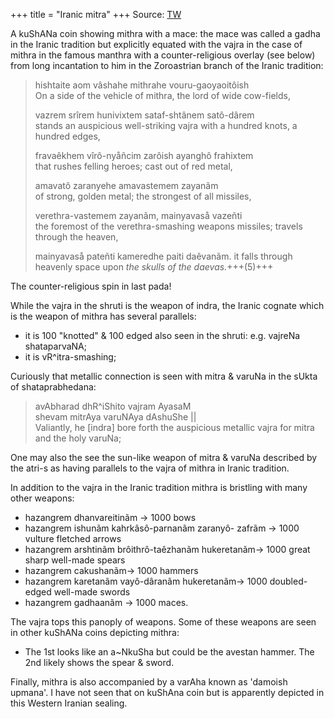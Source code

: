 +++
title = "Iranic mitra"
+++
Source: [TW](https://rattibha.com/thread/1513759045613756422?lang=en)



A kuShANa coin showing mithra with a mace: the mace was called a gadha in the Iranic tradition but explicitly equated with the vajra in the case of mithra in the famous manthra with a counter-religious overlay (see below) from long incantation to him in the Zoroastrian branch of the Iranic tradition:

> hishtaite aom vâshahe mithrahe vouru-gaoyaoitôish  
> On a side of the vehicle of mithra, the lord of wide cow-fields,
>
> vazrem srîrem hunivixtem sataf-shtânem satô-dârem  
> stands an auspicious well-striking vajra with a hundred knots, a hundred edges,
> 
> fravaêkhem vîrô-nyåñcim zarôish ayanghô frahixtem  
> that rushes felling heroes; cast out of red metal,
>
> amavatô zaranyehe amavastemem zayanãm  
> of strong, golden metal; the strongest of all missiles,
>
> verethra-vastemem zayanãm, mainyavaså vazeñti  
> the foremost of the verethra-smashing weapons missiles; travels through the heaven,
>
> mainyavaså pateñti kameredhe paiti daêvanãm.
> it falls through heavenly space upon *the skulls of the daevas.*+++(5)+++

The counter-religious spin in last pada!

While the vajra in the shruti is the weapon of indra, the Iranic cognate which is the weapon of mithra has several parallels: 

- it is 100 "knotted" & 100 edged also seen in the shruti: e.g. vajreNa shataparvaNA;
- it is vR^itra-smashing;

Curiously that metallic connection is seen with mitra & varuNa in the sUkta of shataprabhedana:

> avAbharad dhR^iShito vajram AyasaM  
> shevam mitrAya varuNAya dAshuShe ||  
> Valiantly, he [indra] bore forth the auspicious metallic vajra for mitra and the holy varuNa;

One may also the see the sun-like weapon of mitra & varuNa described by the atri-s as having parallels to the vajra of mithra in Iranic tradition. 

In addition to the vajra in the Iranic tradition mithra is bristling with many other weapons:

- hazangrem dhanvareitinãm -> 1000 bows
- hazangrem ishunãm kahrkâsô-parnanãm zaranyô- zafrãm -> 1000 vulture fletched arrows
- hazangrem arshtinãm brôithrô-taêzhanãm hukeretanãm-> 1000 great sharp well-made spears
- hazangrem cakushanãm-> 1000 hammers
- hazangrem karetanãm vayô-dâranãm hukeretanãm-> 1000 doubled-edged well-made swords
- hazangrem gadhaanãm -> 1000 maces.

The vajra tops this panoply of weapons. Some of these weapons are seen in other kuShANa coins depicting mithra:

- The 1st looks like an a~NkuSha but could be the avestan hammer. The 2nd likely shows the spear & sword.

Finally, mithra is also accompanied by a varAha known as 'damoish upmana'. I have not seen that on kuShAna coin but is apparently depicted in this Western Iranian sealing.